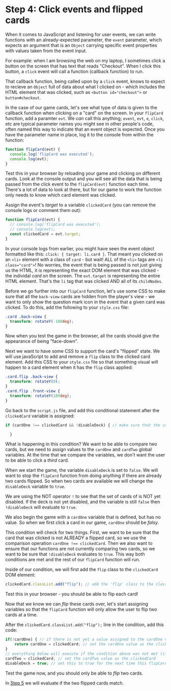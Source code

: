 # Step 4: Click events and flipped cards
When it comes to JavaScript and listening for user events, we can write functions with an already-expected parameter, the `event` parameter, which expects an argument that is an `Object` carrying specific event properties with values taken from the event input.

For example: when I am browsing the web on my laptop, I sometimes click a button on the screen that has text that reads "Checkout". When I click this button, a `click` event will call a function (callback function) to run.

That callback function, being called upon by a `click` event, knows to expect to recieve an `Object` full of data about what I clicked on - which includes the HTML element that was clicked, such as `<button id="checkout">` or `button#checkout`. 

In the case of our game cards, let's see what type of data is given to the callback function when clicking on a "card" on the screen. In your `flipCard` function, add a paramter `evt`. We _can_ call this anything; `event`, `evt`, `e`, `click`, etc are typical parameter names you might see in other people's code, often named this way to indicate that an event object is expected. Once you have the parameter name in place, log it to the console from within the function:
```js
function flipCard(evt) {
  console.log('flipCard was executed');
  console.log(evt);
}
```

Test this in your browser by reloading your game and clicking on different cards. Look at the console output and you will see all the data that is being passed from the click event to the `flipCard(evt)` function each time. There's a lot of data to look at there, but for our game to work the function only needs to know which card element was clicked.

Assign the event's _target_ to a variable `clickedCard` (you can remove the console logs or comment them out):
```js
function flipCard(evt) {
  // console.log('flipCard was executed');
  // console.log(evt);
  const clickedCard = evt.target;
}
```
In your console logs from earlier, you might have seen the event object formatted like this: `click: { target: li.card }`. That meant you clicked on an `<li>` element with a class of `card` - but wait! ALL of the `<li>` tags are `<li class="card">`! No worries, the event that is being passed is not just giving us the HTML, it is representing the exact DOM element that was clicked - the individal _card_ on the screen. The `evt.target` is representing the entire HTML element. That's the `li` tag that was clicked AND all of its `childNodes`.

Before we go further into our `flipCard` function, let's use some CSS to make sure that all the `back-view` cards are hidden from the player's view - we want to only show the question mark icon in the event that a given card was clicked. To do this, add the following to your `style.css` file:
```css
.card .back-view {
  transform: rotateY(-180deg);
}
```

Now when you test the game in the browser, all the cards should give the appearance of being "face-down".

Next we want to have some CSS to support the card's "flipped" state. We will use javaScript to add and remove a `flip` class to the clicked card element. Add this CSS to your `style.css` file so that something visual will happen to a card element when it has the `flip` class applied:
```css
.card.flip .back-view {
  transform: rotateY(0);
}
.card.flip .front-view {
  transform: rotateY(180deg);
}
```

Go back to the `script.js` file, and add this conditional statement after the `clickedCard` variable is assigned:
```js
if (cardOne !== clickedCard && !disableDeck) { // make sure that the current variable cardOne is not the same value as the clickedCard, AND that the deck is NOT disabled

  }
```

What is happening in this condition?
We want to be able to compare two cards, but we need to assign values to the `cardOne` and `cardTwo` global variables. At the time that we compare the variables, we don't want the user to be able to click a _third_ card.

When we start the game, the variable `disableDeck` is set to `false`. We will want to stop the `flipCard` function from doing anything if there are already two cards flipped. So when two cards are available we will change the `disableDeck` variable to `true`.

We are using the NOT operator `!` to see that the set of cards of is NOT yet disabled. If the deck is not yet disabled, and the variable is still `false` then `!disableDeck` will evaluate to `true`.

We also begin the game with a `cardOne` variable that is defined, but has no value. So when we first click a card in our game, `cardOne` should be _falsy_.

This condition will check for two things. First, we want to be sure that the card that was clicked is not ALREADY a flipped card, so we use the comparison operation `cardOne !== clickedCard`. Then we also want to ensure that our functions are not currently comparing two cards, so we want to be sure that `!disableDeck` evaluates to `true`. This way both conditions are met and the rest of our `flipCard` function will run.

Inside of our condition, we will first add the `flip` class to the `clickedCard` DOM element:
```js
clickedCard.classList.add("flip"); // add the 'flip' class to the classes currently assigned to the clickedCard
```
Test this in your browser - you should be able to flip each card!

Now that we know we can _flip_ these cards over, let's start assigning variables so that the `flipCard` function will only allow the user to flip two cards at a time.

After the `clickedCard.classList.add("flip");` line in the condition, add this code:
```js
if(!cardOne) { // if there is not yet a value assigned to the cardOne variable...
    return cardOne = clickedCard; // set the cardOne value as the clickedCard and end this function.
}
// everything below will execute if the condition above was not met (if cardOne already had a value when flipCard() was called)
cardTwo = clickedCard; // set the cardTwo value as the clickedCard
disableDeck = true; // set this to true for the next time this flipCard function is called, when the top level condition is evaluated
```

Test the game now, and you should only be able to _flip_ two cards.

In [Step 5](/step-5) we will evaluate if the two flipped cards match.
